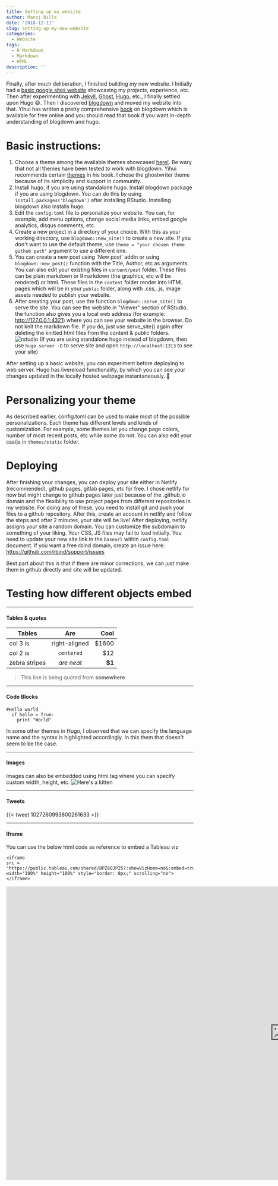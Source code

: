 ```yaml
---
title: Setting up my website
author: Manoj Billa
date: '2018-12-11'
slug: setting-up-my-new-website
categories:
  - Website
tags:
  - R Markdown
  - Markdown
  - HTML
description: ''
---
```

FInally, after much deliberation, I finished building my new website. I Initially had a [basic google sites website](https://www.manojbilla.com) showcasing my projects, experience, etc. Then after experimenting with [Jekyll](https://jekyllrb.com/), [Ghost](https://github.com/TryGhost/Ghost), [Hugo](https://gohugo.io/), etc., I finally settled upon Hugo :smile:. Then I discovered [blogdown](https://github.com/rstudio/blogdown) and moved my website into that. Yihui has written a pretty comprehensive [book](https://bookdown.org/yihui/blogdown/) on blogdown which is available for free online and you should read that book if you want in-depth understanding of blogdown and hugo.

# Basic instructions:
1. Choose a theme among the available themes showcased <a href="https://themes.gohugo.io/" target="_blank">here!</a>. Be wary that not all themes have been tested to work with blogdown. Yihui recommends certain [themes](https://bookdown.org/yihui/blogdown/other-themes.html) in his book. I chose the ghostwriter theme because of its simplicity and support in community.
2. Install hugo, if you are using standalone hugo. Install blogdown package if you are using blogdown. You can do this by using `install.packages('blogdown')` after installing RStudio. Installing blogdown also installs hugo.
3. Edit the `config.toml` file to personalize your website. You can, for example, add menu options, change social media links, embed google analytics, disqus comments, etc.
4. Create a new project in a directory of your choice. With this as your working directory, use `blogdown::new_site()` to create a new site. If you don't want to use the default theme, use `theme = "your chosen theme github path"` argument to use a different one.
5. You can create a new post using 'New post' addin or using `blogdown::new_post()` function with the Title, Author, etc as arguments. You can also edit your existing files in `content/post` folder. These files can be plain markdown or Rmarkdown (the graphics, etc will be rendered) or html. These files in the `content` folder render into HTML pages which will be in your `public` folder, along with .css, .js, image assets needed to publish your website.
6. After creating your post, use the function `blogdown::serve_site()` to serve the site. You can see the website in "Viewer" section of RStudio. the function also gives you a local web address (for example: http://127.0.0.1:4321) where you can see your website in the browser. Do not knit the markdown file. If you do, just use serve_site() again after deleting the knitted html files from the content & public folders.
![rstudio](/img/RStudio.PNG)
(If you are using standalone hugo instead of blogdown, then use `hugo server -D` to serve site and open `http://localhost:1313` to see your site)

After setting up a basic website, you can experiment before deploying to web server. Hugo has livereload functionality, by which you can see your changes updated in the locally hosted webpage instantaneously. :rocket:

# Personalizing your theme

As described earlier, config.toml can be used to make most of the possible personalizations. Each theme has different levels and kinds of customization. For example, some themes let you change page colors, number of most recent posts, etc while some do not. You can also edit your css/js in `themes/static` folder.

# Deploying
After finishing your changes, you can deploy your site either in Netlify (recommended), github pages, gitlab pages, etc for free. I chose netlify for now but might change to github pages later just because of the .github.io domain and the flexibility to use project pages from different repositories in my website. For doing any of these, you need to install git and push your files to a github repository. After this, create an account in netlify and follow the steps and after 2 minutes, your site will be live!
After deploying, netlify assigns your site a random domain. You can customize the subdomain to something of your liking. Your CSS, JS files may fail to load initially. You need to update your new site link in the `baseurl` within `config.toml` document. If you want a free rbind domain, create an issue here: https://github.com/rbind/support/issues

Best part about this is that if there are minor corrections, we can just make them in github directly and site will be updated.

# Testing how different objects embed
---
#### Tables & quotes


| Tables        | Are           | Cool  |
| ------------- |:-------------:| -----:|
| col 3 is      | right-aligned | $1600 |
| col 2 is      | `centered`      |   $12 |
| zebra stripes | _are neat_      | **$1** |

> This line is being quoted from **somewhere**


---

#### Code Blocks
```
#Hello world
  if hello = True:
    print "World"
```
In some other themes in Hugo, I observed that we can specify the language name and the syntax is highlighted accordingly. In this them that doesn't seem to be the case.

---

#### Images
Images can also be embedded using html tag where you can specify custom width, height, etc. 
![Here's a kitten](/post/2018-12-11-setting-up-my-new-website-files/kitten.png)

---

#### Tweets

{{< tweet 1027260993800261633 >}} 

---

#### Iframe


You can use the below html code as reference to embed a Tableau viz
```
<iframe 
src = "https://public.tableau.com/shared/BPZ8QJP25?:showVizHome=no&:embed=true" width="100%" height="100%" style="border: 0px;" scrolling="no">
</iframe>
```
<iframe 
src = "https://public.tableau.com/shared/BPZ8QJP25?:showVizHome=no&:embed=true" width="1500" height="790" style="border: 0px;" scrolling="no">
</iframe>



